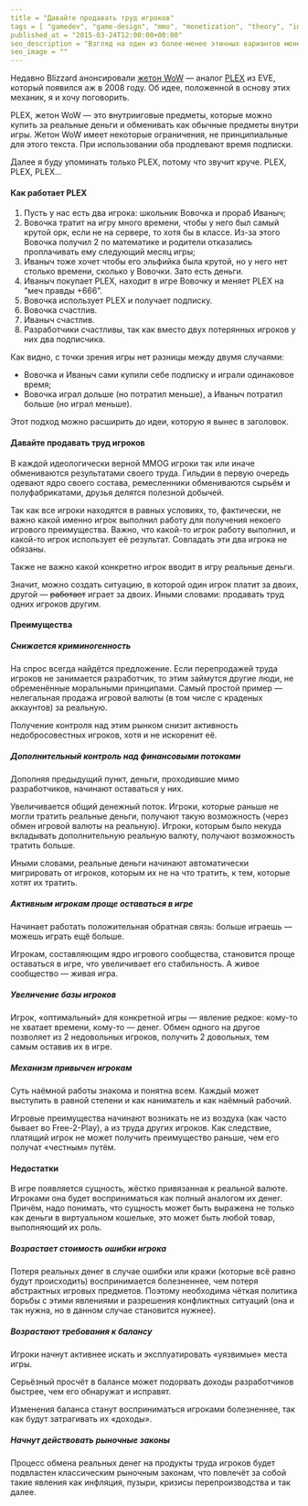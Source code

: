 ```yaml
---
title = "Давайте продавать труд игроков"
tags = [ "gamedev", "game-design", "mmo", "monetization", "theory", "interesting"]
published_at = "2015-03-24T12:00:00+00:00"
seo_description = "Взгляд на один из более-менее этичных вариантов монетизации ММО игр."
seo_image = ""
---
```


Недавно Blizzard анонсировали [жетон WoW](http://eu.battle.net/wow/ru/blog/18141101/%D0%BF%D1%80%D0%B5%D0%B4%D1%81%D1%82%D0%B0%D0%B2%D0%BB%D1%8F%D0%B5%D0%BC-%D0%B6%D0%B5%D1%82%D0%BE%D0%BD-wow-02-03-2015) — аналог [PLEX](https://secure.eveonline.com/Plex/WhatIsPlex.aspx) из EVE, который появился аж в 2008 году. Об идее, положенной в основу этих механик, я и хочу поговорить.

PLEX, жетон WoW — это внутрииговые предметы, которые можно купить за реальные деньги и обменивать как обычные предметы внутри игры. Жетон WoW имеет некоторые ограничения, не принципиальные для этого текста. При использовании оба продлевают время подписки.

Далее я буду упоминать только PLEX, потому что звучит круче. PLEX, PLEX, PLEX…

<!-- more -->

#### Как работает PLEX

1. Пусть у нас есть два игрока: школьник Вовочка и прораб Иваныч;
2. Вовочка тратит на игру много времени, чтобы у него был самый крутой орк, если не на сервере, то хотя бы в классе. Из-за этого Вовочка получил 2 по математике и родители отказались проплачивать ему следующий месяц игры;
3. Иваныч тоже хочет чтобы его эльфийка была крутой, но у него нет столько времени, сколько у Вовочки. Зато есть деньги.
4. Иваныч покупает PLEX, находит в игре Вовочку и меняет PLEX на “меч правды +666”.
5. Вовочка использует PLEX и получает подписку.
6. Вовочка счастлив.
7. Иваныч счастлив.
8. Разработчики счастливы, так как вместо двух потерянных игроков у них два подписчика.

Как видно, с точки зрения игры нет разницы между двумя случаями:

- Вовочка и Иваныч сами купили себе подписку и играли одинаковое время;
- Вовочка играл дольше (но потратил меньше), а Иваныч потратил больше (но играл меньше).

Этот подход можно расширить до идеи, которую я вынес в заголовок.

#### Давайте продавать труд игроков

В каждой идеологически верной MMOG игроки так или иначе обмениваются результатами своего труда. Гильдии в первую очередь одевают ядро своего состава, ремесленники обмениваются сырьём и полуфабрикатами, друзья делятся полезной добычей.

Так как все игроки находятся в равных условиях, то, фактически, не важно какой именно игрок выполнил работу для получения некоего игрового преимущества. Важно, что какой-то игрок работу выполнил, и какой-то игрок использует её результат. Совпадать эти два игрока не обязаны.

Также не важно какой конкретно игрок вводит в игру реальные деньги.

Значит, можно создать ситуацию, в которой один игрок платит за двоих, другой — ~~работает~~ играет за двоих. Иными словами: продавать труд одних игроков другим.

#### Преимущества

##### Снижается криминогенность

На спрос всегда найдётся предложение. Если перепродажей труда игроков не занимается разработчик, то этим займутся другие люди, не обременённые моральными принципами. Самый простой пример — нелегальная продажа игровой валюты (в том числе с краденых аккаунтов) за реальную.

Получение контроля над этим рынком снизит активность недобросовестных игроков, хотя и не искоренит её.

##### Дополнительный контроль над финансовыми потоками

Дополняя предыдущий пункт, деньги, проходившие мимо разработчиков, начинают оставаться у них.

Увеличивается общий денежный поток. Игроки, которые раньше не могли тратить реальные деньги, получают такую возможность (через обмен игровой валюты на реальную). Игроки, которым было некуда вкладывать дополнительную реальную валюту, получают возможность тратить больше.

Иными словами, реальные деньги начинают автоматически мигрировать от игроков, которым их не на что тратить, к тем, которые хотят их тратить.

##### Активным игрокам проще оставаться в игре

Начинает работать положительная обратная связь: больше играешь — можешь играть ещё больше.

Игрокам, составляющим ядро игрового сообщества, становится проще оставаться в игре, что увеличивает его стабильность. А живое сообщество — живая игра.

##### Увеличение базы игроков

Игрок, «оптимальный» для конкретной игры — явление редкое: кому-то не хватает времени, кому-то — денег. Обмен одного на другое позволяет из 2 недовольных игроков, получить 2 довольных, тем самым оставив их в игре.

##### Механизм привычен игрокам

Суть наёмной работы знакома и понятна всем. Каждый может выступить в равной степени и как наниматель и как наёмный рабочий.

Игровые преимущества начинают возникать не из воздуха (как часто бывает во Free-2-Play), а из труда других игроков. Как следствие, платящий игрок не может получить преимущество раньше, чем его получат «честным» путём.

#### Недостатки

В игре появляется сущность, жёстко привязанная к реальной валюте. Игроками она будет восприниматься как полный аналогом их денег. Причём, надо понимать, что сущность может быть выражена не только как деньги в виртуальном кошельке, это может быть любой товар, выполняющий их роль.

##### Возрастает стоимость ошибки игрока

Потеря реальных денег в случае ошибки или кражи (которые всё равно будут происходить) воспринимается болезненнее, чем потеря абстрактных игровых предметов. Поэтому необходима чёткая политика борьбы с этими явлениями и разрешения конфликтных ситуаций (она и так нужна, но в данном случае становится нужнее).

##### Возрастают требования к балансу

Игроки начнут активнее искать и эксплуатировать «уязвимые» места игры.

Серьёзный просчёт в балансе может подорвать доходы разработчиков быстрее, чем его обнаружат и исправят.

Изменения баланса станут восприниматься игроками болезненнее, так как будут затрагивать их «доходы».

##### Начнут действовать рыночные законы

Процесс обмена реальных денег на продукты труда игроков будет подвластен классическим рыночным законам, что повлечёт за собой такие явления как инфляция, пузыри, кризисы перепроизводства и так далее.
